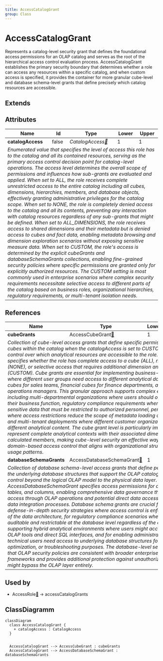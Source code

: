```yaml
---
title: AccessCatalogGrant
group: Class
---
```


# AccessCatalogGrant<a name="class-accesscataloggrant"></a>

Represents a catalog-level security grant that defines the foundational access permissions for an OLAP catalog and serves as the root of the hierarchical access control evaluation process. AccessCatalogGrant establishes the primary security boundary that determines whether a role can access any resources within a specific catalog, and when custom access is specified, it provides the container for more granular cube-level and database schema-level grants that define precisely which catalog resources are accessible.
## Extends

## Attributes

<table>
  <thead>
    <tr>
      <th>Name</th>
      <th>Id</th>
      <th>Type</th>
      <th>Lower</th>
      <th>Upper</th>
    </tr>
  </thead>
  <tbody>
    <tr>
      <td><strong>catalogAccess</strong></td>
      <td>false</td>
      <td><em>CatalogAccess<a href="./enum-CatalogAccess">🔗</a></em></td>
      <td>1</td>
      <td>1</td>
    </tr>
    <tr>
      <td colspan="5"><em>Enumerated value that specifies the level of access this role has to the catalog and all its contained resources, serving as the primary access control decision point for catalog-level operations. The access level determines the overall scope of permissions and influences how sub-grants are evaluated and applied. When set to ALL, the role receives complete unrestricted access to the entire catalog including all cubes, dimensions, hierarchies, members, and database objects, effectively granting administrative privileges for the catalog scope. When set to NONE, the role is completely denied access to the catalog and all its contents, preventing any interaction with catalog resources regardless of any sub-grants that might be defined. When set to ALL_DIMENSIONS, the role receives access to shared dimensions and their metadata but is denied access to cubes and fact data, enabling metadata browsing and dimension exploration scenarios without exposing sensitive measure data. When set to CUSTOM, the role's access is determined by the explicit cubeGrants and databaseSchemaGrants collections, enabling fine-grained security policies where specific permissions are granted only for explicitly authorized resources. The CUSTOM setting is most commonly used in enterprise scenarios where complex security requirements necessitate selective access to different parts of the catalog based on business roles, organizational hierarchies, regulatory requirements, or multi-tenant isolation needs.</em></td>
    </tr>
  </tbody>
</table>

## References

<table>
  <thead>
    <tr>
      <th>Name</th>
      <th>Type</th>
      <th>Lower</th>
      <th>Upper</th>
      <th>Containment</th>
    </tr>
  </thead>
  <tbody>
    <tr>
      <td><strong>cubeGrants</strong></td>
      <td>AccessCubeGrant<a href="./class-AccessCubeGrant">🔗</a></td>
      <td>1</td>
      <td>&infin;</td>
      <td>true</td>
    </tr>
    <tr>
      <td colspan="5"><em>Collection of cube-level access grants that define specific permissions for individual cubes within the catalog when the catalogAccess is set to CUSTOM, enabling fine-grained control over which analytical resources are accessible to the role. Each AccessCubeGrant specifies whether the role has complete access to a cube (ALL), no access to the cube (NONE), or selective access that requires additional dimension and hierarchy grants (CUSTOM). Cube grants are essential for implementing business-oriented security models where different user groups need access to different analytical domains such as sales cubes for sales teams, financial cubes for finance departments, and operational cubes for operations managers. This granular approach supports complex enterprise scenarios including multi-departmental organizations where users should only see cubes relevant to their business function, regulatory compliance requirements where certain cubes contain sensitive data that must be restricted to authorized personnel, performance optimization where access restrictions reduce the scope of metadata loading and query processing, and multi-tenant deployments where different customer organizations require access to different analytical content. The cube grant level is particularly important because cubes represent complete analytical contexts with their associated dimensions, measures, and calculated members, making cube-level security an effective way to implement business-domain-based access control that aligns with organizational structures and analytical usage patterns.</em></td>
    </tr>
    <tr>
      <td><strong>databaseSchemaGrants</strong></td>
      <td>AccessDatabaseSchemaGrant<a href="./class-AccessDatabaseSchemaGrant">🔗</a></td>
      <td>1</td>
      <td>&infin;</td>
      <td>true</td>
    </tr>
    <tr>
      <td colspan="5"><em>Collection of database schema-level access grants that define permissions for accessing the underlying database structures that support the OLAP catalog, extending security control beyond the logical OLAP model to the physical data layer. Each AccessDatabaseSchemaGrant specifies access permissions for database schemas, tables, and columns, enabling comprehensive data governance that covers both analytical access through OLAP operations and potential direct data access through SQL queries or data integration processes. Database schema grants are crucial for implementing defense-in-depth security strategies where access control is enforced at multiple layers of the data architecture, for regulatory compliance scenarios where data access must be auditable and restrictable at the database level regardless of the access method, for supporting hybrid analytical environments where users might access data through both OLAP tools and direct SQL interfaces, and for enabling administrative scenarios where technical users need access to underlying database structures for maintenance, optimization, or troubleshooting purposes. The database-level security integration ensures that OLAP security policies are consistent with broader enterprise data governance frameworks and provides additional protection against unauthorized data access that might bypass the OLAP layer entirely.</em></td>
    </tr>
  </tbody>
</table>



## Used by

- AccessRole[🔗](./class-AccessRole) → accessCatalogGrants

## ClassDiagramm

```mermaid
classDiagram
  class AccessCatalogGrant {
    + catalogAccess : CatalogAccess
  }


  AccessCatalogGrant --> AccessCubeGrant : cubeGrants
  AccessCatalogGrant --> AccessDatabaseSchemaGrant : databaseSchemaGrants

```
